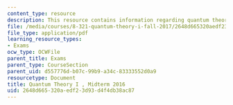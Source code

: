 ```yaml
---
content_type: resource
description: This resource contains information regarding quantum theory I, exams.
file: /media/courses/8-321-quantum-theory-i-fall-2017/2648d665320aedf23d93d4f4db38ac87_MIT8_321F17_Midterm_2016.pdf
file_type: application/pdf
learning_resource_types:
- Exams
ocw_type: OCWFile
parent_title: Exams
parent_type: CourseSection
parent_uid: d557776d-b07c-99b9-a34c-83333552d0a9
resourcetype: Document
title: Quantum Theory I , Midterm 2016
uid: 2648d665-320a-edf2-3d93-d4f4db38ac87
---
```

